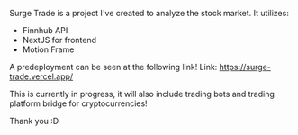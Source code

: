 Surge Trade is a project I've created to analyze the stock market. It utilizes:
- Finnhub API 
- NextJS for frontend
- Motion Frame

A predeployment can be seen at the following link! 
Link: https://surge-trade.vercel.app/

This is currently in progress, it will also include trading bots and trading platform bridge for cryptocurrencies!

Thank you :D
